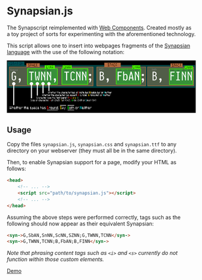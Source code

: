 Synapsian.js
============

The Synapscript reimplemented with [Web Components]. Created mostly as a
toy project of sorts for experimenting with the aforementioned technology.

This script allows one to insert into webpages fragments of the
[Synapsian language] with the use of the following notation:

![Notation](https://github.com/Solitai7e/Synapsian.js/raw/master/notation.png)


## Usage ##

Copy the files `synapsian.js`, `synapsian.css` and `synapsian.ttf` to
any directory on your webserver (they must all be in the same directory).

Then, to enable Synapsian support for a page, modify your HTML as follows:
```html
<head>
    <!-- ... -->
    <script src="path/to/synapsian.js"></script>
    <!-- ... -->
</head>
```

Assuming the above steps were performed correctly, tags such as
the following should now appear as their equivalent Synapsian:
```html
<syn->G,SbAN,SnNN,ScNN,SZNN;G,TWNN,TCNN</syn->
<syn->G,TWNN,TCNN;B,FbAN;B,FINN</syn->
```
*Note that phrasing content tags such as `<i>` and `<s>`
 currently do not function within those custom elements.*

[Demo](https://solitai7e.github.io/Synapsian.js/)


[Web Components]: https://developer.mozilla.org/en-US/docs/Web/Web_Components
[Synapsian language]: https://systemspace.github.io/Synapsian/
